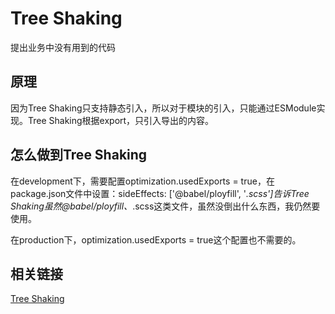 # Tree Shaking

提出业务中没有用到的代码

## 原理

因为Tree Shaking只支持静态引入，所以对于模块的引入，只能通过ESModule实现。Tree Shaking根据export，只引入导出的内容。

## 怎么做到Tree Shaking

在development下，需要配置optimization.usedExports = true，在package.json文件中设置：sideEffects: ['@babel/ployfill', '*.scss']告诉Tree Shaking虽然@babel/ployfill、*.scss这类文件，虽然没倒出什么东西，我仍然要使用。

在production下，optimization.usedExports = true这个配置也不需要的。

## 相关链接

[Tree Shaking](https://webpack.js.org/guides/tree-shaking/#src/components/Sidebar/Sidebar.jsx)
